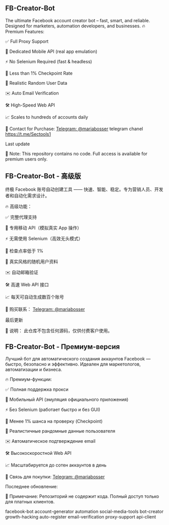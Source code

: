 ## FB-Creator-Bot
The ultimate Facebook account creator bot – fast, smart, and reliable. Designed for marketers, automation developers, and businesses.
🔥 Premium Features:

✅ Full Proxy Support

📱 Dedicated Mobile API (real app emulation)

⚡ No Selenium Required (fast & headless)

🔐 Less than 1% Checkpoint Rate

🧠 Realistic Random User Data

✉️ Auto Email Verification

🛠️ High-Speed Web API

📈 Scales to hundreds of accounts daily

📩 Contact for Purchase:
[Telegram: @mariabosser](https://t.me/mariabosser)
telegram chanel https://t.me/Sectools1

Last update

📌 Note: This repository contains no code. Full access is available for premium users only.

## FB-Creator-Bot - 高级版
终极 Facebook 账号自动创建工具 —— 快速、智能、稳定。专为营销人员、开发者和自动化需求设计。

🔥 高级功能：

✅ 完整代理支持

📱 专用移动 API（模拟真实 App 操作）

⚡ 无需使用 Selenium（高效无头模式）

🔐 检查点率低于 1%

🧠 真实风格的随机用户资料

✉️ 自动邮箱验证

🛠️ 高速 Web API 接口

📈 每天可自动生成数百个账号

📩 购买联系：
[Telegram: @mariabosser](https://t.me/mariabosser)

最后更新

📌 说明： 此仓库不包含任何源码，仅供付费客户使用。
## FB-Creator-Bot - Премиум-версия
 
Лучший бот для автоматического создания аккаунтов Facebook — быстро, безопасно и эффективно. Идеален для маркетологов, автоматизации и бизнеса.

🔥 Премиум-функции:

✅ Полная поддержка прокси

📱 Мобильный API (эмуляция официального приложения)

⚡ Без Selenium (работает быстро и без GUI)

🔐 Менее 1% шанса на проверку (Checkpoint)

🧠 Реалистичные рандомные данные пользователя

✉️ Автоматическое подтверждение email

🛠️ Высокоскоростной Web API

📈 Масштабируется до сотен аккаунтов в день

📩 Связь для покупки:
[Telegram: @mariabosser](https://t.me/mariabosser)

Последнее обновление:

📌 Примечание: Репозиторий не содержит кода. Полный доступ только для платных клиентов.

facebook-bot
account-generator
automation
social-media-tools
bot-creator
growth-hacking
auto-register
email-verification
proxy-support
api-client


